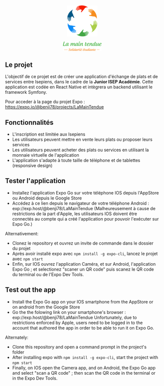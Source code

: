<p align="center">
  <img src="/app/assets/logo-transparent.png" width=20% height=20%/>
</p>
<p align="center">
  <img src="/app/assets/souslogo.png" width=25% height=25%/>
</p>

## Le projet

L'objectif de ce projet est de créer une application d'échange de plats et de services entre Isepiens, dans le cadre de la **Junior ISEP Académie**. Cette application est codée en React Native et intègrera un backend utilisant le framework Symfony.

Pour acceder à la page du projet Expo : https://expo.io/@benji78/projects/LaMainTendue

## Fonctionnalités

- L'inscription est limitée aux Isepiens
- Les utilisateurs peuvent mettre en vente leurs plats ou proposer leurs services
- Les utilisateurs peuvent acheter des plats ou services en utilisant la monnaie virtuelle de l'application
- L'application s'adapte à toute taille de téléphone et de tablettes (responsive design)

## Tester l'application

- Installez l'application Expo Go sur votre téléphone IOS depuis l'AppStore ou Android depuis le Google Store
- Accédez à ce lien depuis le navigateur de votre téléphone Android : exp://exp.host/@benji78/LaMainTendue (Malheureusement à cause de restrictions de la part d'Apple, les utilisateurs IOS doivent être connectés au compte qui a créé l'application pour pouvoir l'exécuter sur Expo Go.)

Alternativement:
- Clonez le repository et ouvrez un invite de commande dans le dossier du projet
- Après avoir installé expo avec `npm install -g expo-cli`, lancez le projet avec `npm start`
- Enfin, sur IOS ouvrez l'application Caméra, et sur Android, l'application Expo Go ; et selectionez "scaner un QR code" puis scanez le QR code du terminal ou de l'Expo Dev Tools.


## Test out the app
- Install the Expo Go app on your IOS smartphone from the AppStore or on android from the Google Store
- Go the the folowing link on your smartphone's browser : exp://exp.host/@benji78/LaMainTendue
Unfortunately, due to restrictions enforced by Apple, users need to be logged in to the account that authored the app in order to be able to run it on Expo Go.

Alternately:
- Clone this repository and open a command prompt in the project's folder
- After installing expo with `npm install -g expo-cli`, start the project with `npm start`
- Finally, on IOS open the Camera app, and on Android, the Expo Go app and select "scan a QR code" ; then scan the QR code in the terminal or in the Expo Dev Tools.
